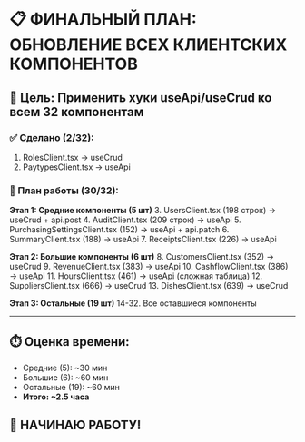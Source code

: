 # 📋 ФИНАЛЬНЫЙ ПЛАН: ОБНОВЛЕНИЕ ВСЕХ КЛИЕНТСКИХ КОМПОНЕНТОВ

## 🎯 Цель: Применить хуки useApi/useCrud ко всем 32 компонентам

### ✅ Сделано (2/32):
1. RolesClient.tsx → useCrud
2. PaytypesClient.tsx → useApi

### 🔄 План работы (30/32):

**Этап 1: Средние компоненты (5 шт)**
3. UsersClient.tsx (198 строк) → useCrud + api.post
4. AuditClient.tsx (209 строк) → useApi
5. PurchasingSettingsClient.tsx (152) → useApi + api.patch
6. SummaryClient.tsx (188) → useApi
7. ReceiptsClient.tsx (226) → useApi

**Этап 2: Большие компоненты (6 шт)**
8. CustomersClient.tsx (352) → useCrud
9. RevenueClient.tsx (383) → useApi
10. CashflowClient.tsx (386) → useApi
11. HoursClient.tsx (461) → useApi (сложная таблица)
12. SuppliersClient.tsx (666) → useCrud
13. DishesClient.tsx (639) → useCrud

**Этап 3: Остальные (19 шт)**
14-32. Все оставшиеся компоненты

---

## ⏱️ Оценка времени:
- Средние (5): ~30 мин
- Большие (6): ~60 мин
- Остальные (19): ~60 мин
- **Итого: ~2.5 часа**

## 🚀 НАЧИНАЮ РАБОТУ!
